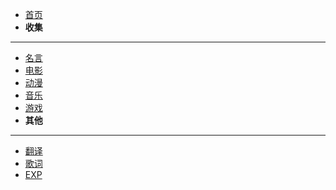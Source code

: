 * [首页](/)<br/>
*  **收集**
---
* [名言](/collection/saying.md)
* [电影](/collection/movie.md)
* [动漫](/collection/anime.md)
* [音乐](/collection/music.md)
* [游戏](/collection/game.md)
*  **其他**
---
* [翻译](/entertainment/translate.md)
* [歌词](/entertainment/lyrics.md)
* [EXP](/entertainment/Experimental.md)


<!-- * [**📖**](/collection/)
--- -->

<!-- * [**☕**](/entertainment/)
--- -->